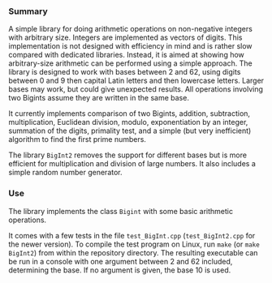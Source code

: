 ### Summary

A simple library for doing arithmetic operations on non-negative integers with arbitrary size. Integers are implemented as vectors of digits. 
This implementation is not designed with efficiency in mind and is rather slow compared with dedicated libraries. 
Instead, it is aimed at showing how arbitrary-size arithmetic can be performed using a simple approach. 
The library is designed to work with bases between 2 and 62, using digits between 0 and 9 then capital Latin letters and then lowercase letters. 
Larger bases may work, but could give unexpected results. 
All operations involving two Bigints assume they are written in the same base.

It currently implements comparison of two Bigints, addition, subtraction, multiplication, Euclidean division, modulo, exponentiation by an integer, summation of the digits, primality test, and a simple (but very inefficient) algorithm to find the first prime numbers.

The library `BigInt2` removes the support for different bases but is more efficient for multiplication and division of large numbers. It also includes a simple random number generator.

### Use

The library implements the class `Bigint` with some basic arithmetic operations. 

It comes with a few tests in the file `test_BigInt.cpp` (`test_BigInt2.cpp` for the newer version). 
To compile the test program on Linux, run `make` (or `make BigInt2`) from within the repository directory. 
The resulting executable can be run in a console with one argument between 2 and 62 included, determining the base. 
If no argument is given, the base 10 is used.
